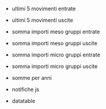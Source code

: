 - ultimi 5 movimenti entrate
- ultimi 5 movimenti uscite
- somma importi meso gruppi entrate
- somma importi meso gruppi uscite
- somma importi micro gruppi entrate
- somma importi micro gruppi uscite
- somme per anni

- notifiche js
- datatable